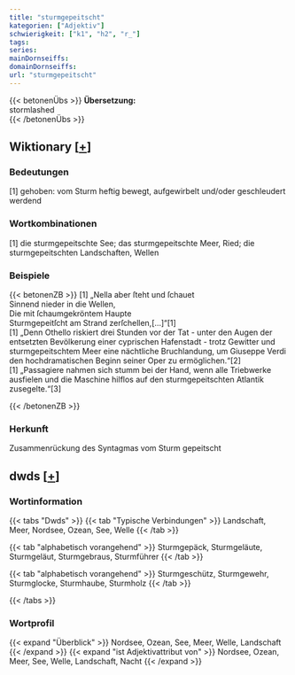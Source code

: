 ```yaml
---
title: "sturmgepeitscht"
kategorien: ["Adjektiv"]
schwierigkeit: ["k1", "h2", "r_"]
tags:
series:
mainDornseiffs:
domainDornseiffs:
url: "sturmgepeitscht"
---
```


{{< betonenÜbs >}}
**Übersetzung:**  
stormlashed  
{{< /betonenÜbs >}}

## Wiktionary [[+](https://de.wiktionary.org/wiki/sturmgepeitscht)]

### Bedeutungen
[1] gehoben: vom Sturm heftig bewegt, aufgewirbelt und/oder geschleudert werdend  

### Wortkombinationen
[1] die sturmgepeitschte See; das sturmgepeitschte Meer, Ried; die sturmgepeitschten Landschaften, Wellen  

### Beispiele
{{< betonenZB >}}
[1] „Nella aber ſteht und ſchauet  
Sinnend nieder in die Wellen,  
Die mit ſchaumgekröntem Haupte  
Sturmgepeitſcht am Strand zerſchellen,[…]“[1]  
[1] „Denn Othello riskiert drei Stunden vor der Tat - unter den Augen der entsetzten Bevölkerung einer cyprischen Hafenstadt - trotz Gewitter und sturmgepeitschtem Meer eine nächtliche Bruchlandung, um Giuseppe Verdi den hochdramatischen Beginn seiner Oper zu ermöglichen.“[2]  
[1] „Passagiere nahmen sich stumm bei der Hand, wenn alle Triebwerke ausfielen und die Maschine hilflos auf den sturmgepeitschten Atlantik zusegelte.“[3]  

{{< /betonenZB >}}
### Herkunft
Zusammenrückung des Syntagmas vom Sturm gepeitscht  



## dwds [[+](https://www.dwds.de/wb/sturmgepeitscht)]

### Wortinformation
{{< tabs "Dwds" >}}
{{< tab "Typische Verbindungen" >}}
Landschaft, Meer, Nordsee, Ozean, See, Welle
{{< /tab >}}

{{< tab "alphabetisch vorangehend" >}}
Sturmgepäck, Sturmgeläute, Sturmgeläut, Sturmgebraus, Sturmführer
{{< /tab >}}

{{< tab "alphabetisch vorangehend" >}}
Sturmgeschütz, Sturmgewehr, Sturmglocke, Sturmhaube, Sturmholz
{{< /tab >}}

{{< /tabs >}}

### Wortprofil
{{< expand "Überblick" >}} Nordsee, Ozean, See, Meer, Welle, Landschaft {{< /expand >}}
{{< expand "ist Adjektivattribut von" >}} Nordsee, Ozean, Meer, See, Welle, Landschaft, Nacht {{< /expand >}}

